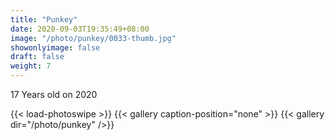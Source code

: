 ```yaml
---
title: "Punkey"
date: 2020-09-03T19:35:49+08:00
image: "/photo/punkey/0033-thumb.jpg"
showonlyimage: false
draft: false
weight: 7
---
```

17 Years old on 2020
<!--more-->
{{< load-photoswipe >}} 
{{< gallery caption-position="none" >}}
{{< gallery dir="/photo/punkey" />}}